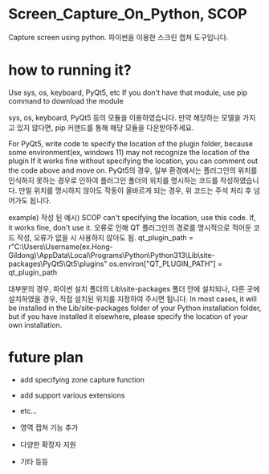# Screen_Capture_On_Python, SCOP
Capture screen using python.
파이썬을 이용한 스크린 캡쳐 도구입니다.








# how to running it?
Use sys, os, keyboard, PyQt5, etc
If you don't have that module, use pip command to download the module

sys, os, keyboard, PyQt5 등의 모듈을 이용하였습니다.
만약 해당하는 모델을 가지고 있지 않다면, pip 커맨드를 통해 해당 모듈을 다운받아주세요.

For PyQt5, write code to specify the location of the plugin folder, because some environment(ex, windows 11) may not recognize the location of the plugin
If it works fine without specifying the location, you can comment out the code above and move on.
PyQt5의 경우, 일부 환경에서는 플러그인의 위치를 인식하지 못하는 경우로 인하여 플러그인 폴더의 위치를 명시하는 코드를 작성하였습니다.
만일 위치를 명시하지 않아도 작동이 올바르게 되는 경우, 위 코드는 주석 처리 후 넘어가도 됩니다.

example)
작성 된 예시)
SCOP can't specifying the location, use this code. If, it works fine, don't use it.
오류로 인해 QT 플러그인의 경로를 명시적으로 적어둔 코드 작성, 오류가 없을 시 사용하지 않아도 됨.
qt_plugin_path = r"C:\Users\Username(ex.Hong-Gildong)\AppData\Local\Programs\Python\Python313\Lib\site-packages\PyQt5\Qt5\plugins"
os.environ["QT_PLUGIN_PATH"] = qt_plugin_path

대부분의 경우, 파이썬 설치 폴더의 Lib\site-packages 폴더 안에 설치되나, 다른 곳에 설치하였을 경우, 직접 설치된 위치를 지정하여 주시면 됩니다.
In most cases, it will be installed in the Lib/site-packages folder of your Python installation folder, but if you have installed it elsewhere, please specify the location of your own installation.







# future plan
+ add specifying zone capture function
+ add support various extensions
+ etc...

+ 영역 캡쳐 기능 추가
+ 다양한 확장자 지원
+ 기타 등등
